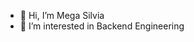 - 👋 Hi, I’m Mega Silvia
- 👀 I’m interested in Backend Engineering

<!---
silviashi453/silviashi453 is a ✨ special ✨ repository because its `README.md` (this file) appears on your GitHub profile.
You can click the Preview link to take a look at your changes.
--->
